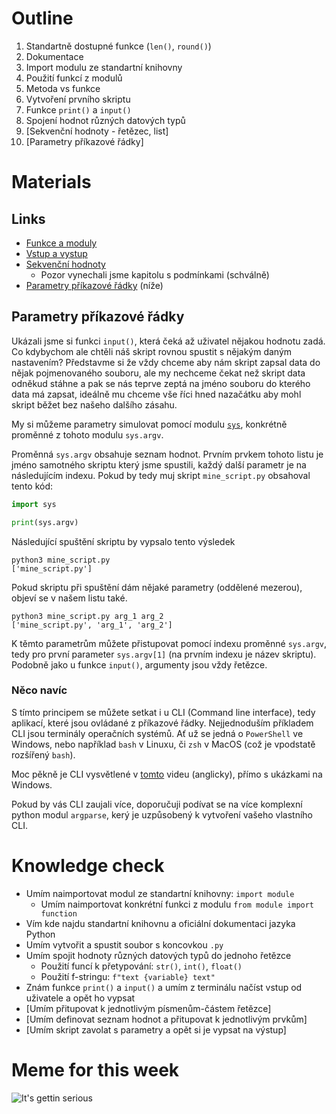 # Outline

1. Standartně dostupné funkce (`len()`, `round()`)
2. Dokumentace
3. Import modulu ze standartní knihovny
4. Použití funkcí z modulů
5. Metoda vs funkce
6. Vytvoření prvního skriptu
7. Funkce `print()` a `input()`
8. Spojení hodnot různých datových typů
9. [Sekvenční hodnoty - řetězec, list]
10. [Parametry příkazové řádky]

# Materials

## Links

- [Funkce a moduly](https://kodim.cz/czechitas/uvod-do-progr/prvni-krucky/funkce-moduly)
- [Vstup a vystup](https://kodim.cz/czechitas/uvod-do-progr/prvni-krucky/vstup-vystup)
- [Sekvenční hodnoty](https://kodim.cz/czechitas/uvod-do-progr/prvni-krucky/sekvence)
  - Pozor vynechali jsme kapitolu s podmínkami (schválně)
- [Parametry příkazové řádky](#parametry-příkazové-řádky) (níže)

## Parametry příkazové řádky

Ukázali jsme si funkci `input()`, která čeká až uživatel nějakou hodnotu zadá. Co kdybychom ale chtěli náš skript rovnou spustit s nějakým daným nastavením? Představme si že vždy chceme aby nám skript zapsal data do nějak pojmenovaného souboru, ale my nechceme čekat než skript data odněkud stáhne a pak se nás teprve zeptá na jméno souboru do kterého data má zapsat, ideálně mu chceme vše říci hned nazačátku aby mohl skript běžet bez našeho dalšího zásahu.

My si můžeme parametry simulovat pomocí modulu [`sys`](https://docs.python.org/3/library/sys.html#sys.argv), konkrétně proměnné z tohoto modulu `sys.argv`.

Proměnná `sys.argv` obsahuje seznam hodnot. Prvním prvkem tohoto listu je jméno samotného skriptu který jsme spustili, každý další parametr je na následujícím indexu. Pokud by tedy muj skript `mine_script.py` obsahoval tento kód:

```py
import sys

print(sys.argv)
```
Následující spuštění skriptu by vypsalo tento výsledek

```
python3 mine_script.py
['mine_script.py']
```
Pokud skriptu při spuštění dám nějaké parametry (oddělené mezerou), objeví se v našem listu také.
```
python3 mine_script.py arg_1 arg_2
['mine_script.py', 'arg_1', 'arg_2']
```
K těmto parametrům můžete přistupovat pomocí indexu proměnné `sys.argv`, tedy pro první parameter `sys.argv[1]` (na prvním indexu je název skriptu). Podobně jako u funkce `input()`, argumenty jsou vždy řetězce.

### Něco navíc

S tímto principem se můžete setkat i u CLI (Command line interface), tedy aplikací, které jsou ovládané z příkazové řádky. Nejjednoduším příkladem CLI jsou terminály operačních systémů. Ať už se jedná o `PowerShell` ve Windows, nebo například `bash` v Linuxu, či `zsh` v MacOS (což je vpodstatě rozšířený `bash`).

Moc pěkně je CLI vysvětlené v [tomto](https://youtu.be/mUXVBMhr7Xg) videu (anglicky), přímo s ukázkami na Windows.

Pokud by vás CLI zaujali více, doporučuji podívat se na více komplexní python modul `argparse`, kerý je uzpůsobený k vytvoření vašeho vlastního CLI.

# Knowledge check

- Umím naimportovat modul ze standartní knihovny: `import module`
  - Umím naimportovat konkrétní funkci z modulu `from module import function`
- Vím kde najdu standartní knihovnu a oficiální dokumentaci jazyka Python
- Umím vytvořit a spustit soubor s koncovkou `.py`
- Umím spojit hodnoty různých datových typů do jednoho řetězce
  - Použití funcí k přetypování: `str()`, `int()`, `float()`
  - Použití f-stringu: `f"text {variable} text"`
- Znám funkce `print()` a `input()` a umím z terminálu načíst vstup od uživatele a opět ho vypsat
- [Umím přitupovat k jednotlivým písmenům-částem řetězce]
- [Umím definovat seznam hodnot a přitupovat k jednotlivým prvkům]
- [Umím skript zavolat s parametry a opět si je vypsat na výstup]


# Meme for this week

![It's gettin serious](https://memegenerator.net/img/instances/71420730.jpg)
